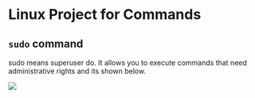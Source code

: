 # Linux Project for Commands

## `sudo` command


sudo means superuser do. It allows you to execute commands that need administrative rights and its shown below.

![](Images%5CScreenshot%202023-12-03%20235724.png)
